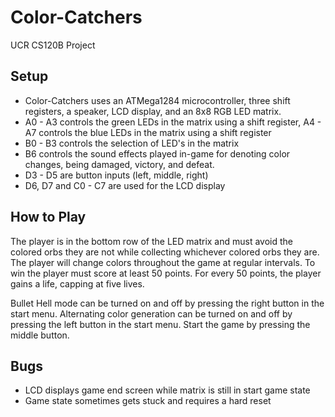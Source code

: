 # Color-Catchers
UCR CS120B Project

## Setup
- Color-Catchers uses an ATMega1284 microcontroller, three shift registers, a speaker, LCD display, and an 8x8 RGB LED matrix.
- A0 - A3 controls the green LEDs in the matrix using a shift register, A4 - A7 controls the blue LEDs in the matrix using a shift register
- B0 - B3 controls the selection of LED's in the matrix
- B6 controls the sound effects played in-game for denoting color changes, being damaged, victory, and defeat.
- D3 - D5 are button inputs (left, middle, right)
- D6, D7 and C0 - C7 are used for the LCD display

## How to Play
The player is in the bottom row of the LED matrix and must avoid the colored orbs they are not while collecting
whichever colored orbs they are. The player will change colors throughout the game at regular intervals. To win the player must score
at least 50 points. For every 50 points, the player gains a life, capping at five lives.

Bullet Hell mode can be turned on and off by pressing the right button in the start menu.
Alternating color generation can be turned on and off by pressing the left button in the start menu.
Start the game by pressing the middle button.

## Bugs
- LCD displays game end screen while matrix is still in start game state
- Game state sometimes gets stuck and requires a hard reset


